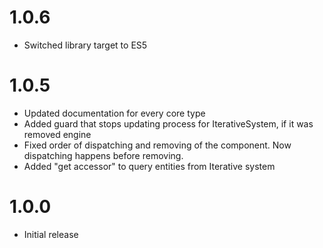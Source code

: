 # 1.0.6
- Switched library target to ES5

# 1.0.5
- Updated documentation for every core type
- Added guard that stops updating process for IterativeSystem, if it was removed engine
- Fixed order of dispatching and removing of the component. Now dispatching happens before removing.
- Added "get accessor" to query entities from Iterative system 

# 1.0.0
- Initial release

